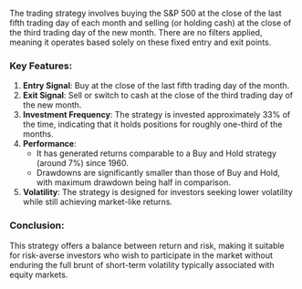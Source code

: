 The trading strategy involves buying the S&P 500 at the close of the last fifth trading day of each month and selling (or holding cash) at the close of the third trading day of the new month. There are no filters applied, meaning it operates based solely on these fixed entry and exit points.

### Key Features:
1. **Entry Signal**: Buy at the close of the last fifth trading day of the month.
2. **Exit Signal**: Sell or switch to cash at the close of the third trading day of the new month.
3. **Investment Frequency**: The strategy is invested approximately 33% of the time, indicating that it holds positions for roughly one-third of the months.
4. **Performance**:
   - It has generated returns comparable to a Buy and Hold strategy (around 7%) since 1960.
   - Drawdowns are significantly smaller than those of Buy and Hold, with maximum drawdown being half in comparison.
5. **Volatility**: The strategy is designed for investors seeking lower volatility while still achieving market-like returns.

### Conclusion:
This strategy offers a balance between return and risk, making it suitable for risk-averse investors who wish to participate in the market without enduring the full brunt of short-term volatility typically associated with equity markets.
